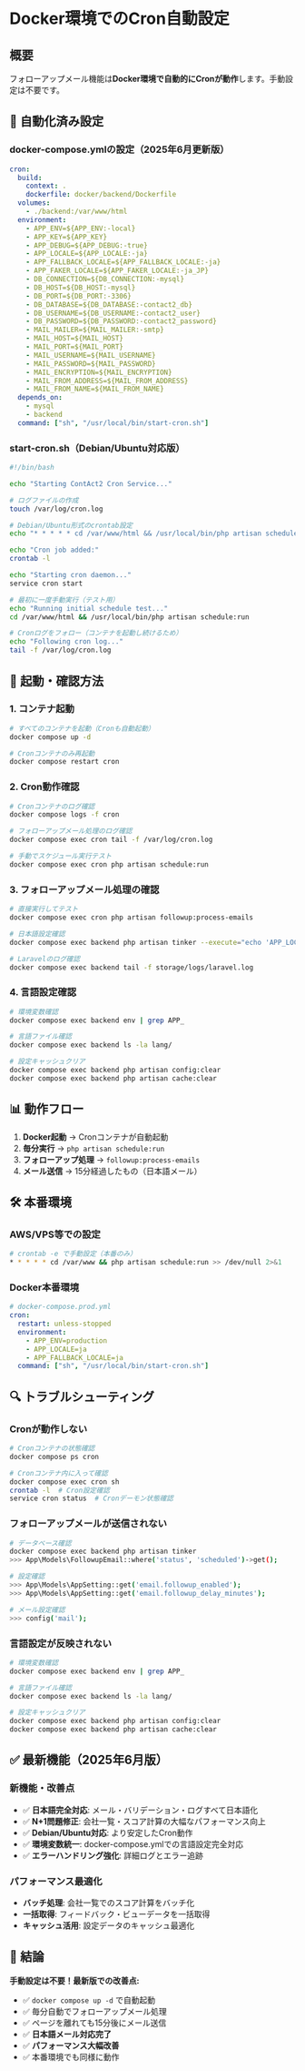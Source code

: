 # Docker環境でのCron自動設定

## 概要
フォローアップメール機能は**Docker環境で自動的にCronが動作**します。手動設定は不要です。

## 🚀 **自動化済み設定**

### docker-compose.ymlの設定（2025年6月更新版）
```yaml
cron:
  build:
    context: .
    dockerfile: docker/backend/Dockerfile
  volumes:
    - ./backend:/var/www/html
  environment:
    - APP_ENV=${APP_ENV:-local}
    - APP_KEY=${APP_KEY}
    - APP_DEBUG=${APP_DEBUG:-true}
    - APP_LOCALE=${APP_LOCALE:-ja}
    - APP_FALLBACK_LOCALE=${APP_FALLBACK_LOCALE:-ja}
    - APP_FAKER_LOCALE=${APP_FAKER_LOCALE:-ja_JP}
    - DB_CONNECTION=${DB_CONNECTION:-mysql}
    - DB_HOST=${DB_HOST:-mysql}
    - DB_PORT=${DB_PORT:-3306}
    - DB_DATABASE=${DB_DATABASE:-contact2_db}
    - DB_USERNAME=${DB_USERNAME:-contact2_user}
    - DB_PASSWORD=${DB_PASSWORD:-contact2_password}
    - MAIL_MAILER=${MAIL_MAILER:-smtp}
    - MAIL_HOST=${MAIL_HOST}
    - MAIL_PORT=${MAIL_PORT}
    - MAIL_USERNAME=${MAIL_USERNAME}
    - MAIL_PASSWORD=${MAIL_PASSWORD}
    - MAIL_ENCRYPTION=${MAIL_ENCRYPTION}
    - MAIL_FROM_ADDRESS=${MAIL_FROM_ADDRESS}
    - MAIL_FROM_NAME=${MAIL_FROM_NAME}
  depends_on:
    - mysql
    - backend
  command: ["sh", "/usr/local/bin/start-cron.sh"]
```

### start-cron.sh（Debian/Ubuntu対応版）
```bash
#!/bin/bash

echo "Starting ContAct2 Cron Service..."

# ログファイルの作成
touch /var/log/cron.log

# Debian/Ubuntu形式のcrontab設定
echo "* * * * * cd /var/www/html && /usr/local/bin/php artisan schedule:run >> /var/log/cron.log 2>&1" | crontab -

echo "Cron job added:"
crontab -l

echo "Starting cron daemon..."
service cron start

# 最初に一度手動実行（テスト用）
echo "Running initial schedule test..."
cd /var/www/html && /usr/local/bin/php artisan schedule:run

# Cronログをフォロー（コンテナを起動し続けるため）
echo "Following cron log..."
tail -f /var/log/cron.log
```

## 🔄 **起動・確認方法**

### 1. コンテナ起動
```bash
# すべてのコンテナを起動（Cronも自動起動）
docker compose up -d

# Cronコンテナのみ再起動
docker compose restart cron
```

### 2. Cron動作確認
```bash
# Cronコンテナのログ確認
docker compose logs -f cron

# フォローアップメール処理のログ確認
docker compose exec cron tail -f /var/log/cron.log

# 手動でスケジュール実行テスト
docker compose exec cron php artisan schedule:run
```

### 3. フォローアップメール処理の確認
```bash
# 直接実行してテスト
docker compose exec cron php artisan followup:process-emails

# 日本語設定確認
docker compose exec backend php artisan tinker --execute="echo 'APP_LOCALE: ' . config('app.locale');"

# Laravelのログ確認
docker compose exec backend tail -f storage/logs/laravel.log
```

### 4. 言語設定確認
```bash
# 環境変数確認
docker compose exec backend env | grep APP_

# 言語ファイル確認
docker compose exec backend ls -la lang/

# 設定キャッシュクリア
docker compose exec backend php artisan config:clear
docker compose exec backend php artisan cache:clear
```

## 📊 **動作フロー**

1. **Docker起動** → Cronコンテナが自動起動
2. **毎分実行** → `php artisan schedule:run`
3. **フォローアップ処理** → `followup:process-emails`
4. **メール送信** → 15分経過したもの（日本語メール）

## 🛠️ **本番環境**

### AWS/VPS等での設定
```bash
# crontab -e で手動設定（本番のみ）
* * * * * cd /var/www && php artisan schedule:run >> /dev/null 2>&1
```

### Docker本番環境
```yaml
# docker-compose.prod.yml
cron:
  restart: unless-stopped
  environment:
    - APP_ENV=production
    - APP_LOCALE=ja
    - APP_FALLBACK_LOCALE=ja
  command: ["sh", "/usr/local/bin/start-cron.sh"]
```

## 🔍 **トラブルシューティング**

### Cronが動作しない
```bash
# Cronコンテナの状態確認
docker compose ps cron

# Cronコンテナ内に入って確認
docker compose exec cron sh
crontab -l  # Cron設定確認
service cron status  # Cronデーモン状態確認
```

### フォローアップメールが送信されない
```bash
# データベース確認
docker compose exec backend php artisan tinker
>>> App\Models\FollowupEmail::where('status', 'scheduled')->get();

# 設定確認
>>> App\Models\AppSetting::get('email.followup_enabled');
>>> App\Models\AppSetting::get('email.followup_delay_minutes');

# メール設定確認
>>> config('mail');
```

### 言語設定が反映されない
```bash
# 環境変数確認
docker compose exec backend env | grep APP_

# 言語ファイル確認
docker compose exec backend ls -la lang/

# 設定キャッシュクリア
docker compose exec backend php artisan config:clear
docker compose exec backend php artisan cache:clear
```

## ✅ **最新機能（2025年6月版）**

### 新機能・改善点
- ✅ **日本語完全対応**: メール・バリデーション・ログすべて日本語化
- ✅ **N+1問題修正**: 会社一覧・スコア計算の大幅なパフォーマンス向上
- ✅ **Debian/Ubuntu対応**: より安定したCron動作
- ✅ **環境変数統一**: docker-compose.ymlでの言語設定完全対応
- ✅ **エラーハンドリング強化**: 詳細ログとエラー追跡

### パフォーマンス最適化
- **バッチ処理**: 会社一覧でのスコア計算をバッチ化
- **一括取得**: フィードバック・ビューデータを一括取得
- **キャッシュ活用**: 設定データのキャッシュ最適化

## 🎯 **結論**

**手動設定は不要！最新版での改善点:**
- ✅ `docker compose up -d` で自動起動
- ✅ 毎分自動でフォローアップメール処理
- ✅ ページを離れても15分後にメール送信
- ✅ **日本語メール対応完了**
- ✅ **パフォーマンス大幅改善**
- ✅ 本番環境でも同様に動作 